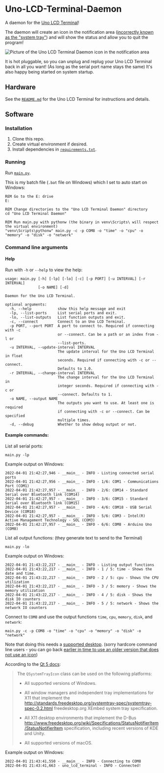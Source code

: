 # Uno-LCD-Terminal-Daemon
A daemon for the [Uno LCD Terminal](https://github.com/UnsignedArduino/Uno-LCD-Terminal)!

The daemon will create an icon in the notification area ([incorrectly known as the "system tray"](https://www.howtogeek.com/685748/did-you-know-windows-has-never-had-a-system-tray/)) and will show the status and allow you to quit the program!

![Picture of the Uno LCD Terminal Daemon icon in the notification area](https://user-images.githubusercontent.com/38868705/161360910-2c7c82f6-b802-463b-b5a3-602af09a5d1e.png)

It is hot pluggable, so you can unplug and replug your Uno LCD Terminal back in all you want! (As long as the serial port name stays the same) It's also happy being started on system startup.

## Hardware 

See the [`README.md`](https://github.com/UnsignedArduino/Uno-LCD-Terminal/blob/main/README.m) for the Uno LCD Terminal for instructions and details.

## Software

### Installation

1. Clone this repo.
2. Create virtual environment if desired.
3. Install dependencies in [`requirements.txt`](https://github.com/UnsignedArduino/Uno-LCD-Terminal-Daemon/blob/main/requirements.txt).

### Running

Run [`main.py`](https://github.com/UnsignedArduino/Uno-LCD-Terminal-Daemon/blob/main/main.py). 

This is my batch file (`.bat` file on Windows) which I set to auto start on Windows:

```commandline
REM Go to the E: drive
E:

REM Change directories to the "Uno LCD Terminal Daemon" directory
cd "Uno LCD Terminal Daemon"

REM Run main.py with pythonw (the binary in venv\Scripts\ will respect the virtual environment) 
"venv\Scripts\pythonw" main.py -c -p COM8 -o "time" -o "cpu" -o "memory" -o "disk" -o "network"
```

### Command line arguments

#### Help
Run with `-h` or `--help` to view the help:
```commandline
usage: main.py [-h] [-lp] [-lo] [-c] [-p PORT] [-u INTERVAL] [-r INTERVAL]
               [-o NAME] [-d]

Daemon for the Uno LCD Terminal.

optional arguments:
  -h, --help            show this help message and exit
  -lp, --list-ports     List serial ports and exit.
  -lo, --list-outputs   List function outputs and exit.
  -c, --connect         Connect to an Uno LCD Terminal.
  -p PORT, --port PORT  A port to connect to. Required if connecting with -c
                        or --connect. Can be a path or an index from -l or
                        --list-ports.
  -u INTERVAL, --update-interval INTERVAL
                        The update interval for the Uno LCD Terminal in float
                        seconds. Required if connecting with -c or --connect.
                        Defaults to 1.0.
  -r INTERVAL, --change-interval INTERVAL
                        The change interval for the Uno LCD Terminal in
                        integer seconds. Required if connecting with -c or
                        --connect. Defaults to 1.
  -o NAME, --output NAME
                        The outputs you want to use. At least one is required
                        if connecting with -c or --connect. Can be specified
                        multiple times.
  -d, --debug           Whether to show debug output or not.
```

#### Example commands:

List all serial ports:
```commandline
main.py -lp
```
Example output on Windows:
```commandline
2022-04-01 21:42:27,946 - __main__ - INFO - Listing connected serial ports
2022-04-01 21:42:27,956 - __main__ - INFO - 1/6: COM1 - Communications Port (COM1)
2022-04-01 21:42:27,957 - __main__ - INFO - 2/6: COM14 - Standard Serial over Bluetooth link (COM14)      
2022-04-01 21:42:27,957 - __main__ - INFO - 3/6: COM15 - Standard Serial over Bluetooth link (COM15)      
2022-04-01 21:42:27,957 - __main__ - INFO - 4/6: COM18 - USB Serial Device (COM18)
2022-04-01 21:42:27,957 - __main__ - INFO - 5/6: COM3 - Intel(R) Active Management Technology - SOL (COM3)
2022-04-01 21:42:27,957 - __main__ - INFO - 6/6: COM8 - Arduino Uno (COM8)
```

List all output functions: (they generate text to send to the Terminal)
```commandline
main.py -lo
```
Example output on Windows:
```commandline
2022-04-01 21:43:22,217 - __main__ - INFO - Listing output functions
2022-04-01 21:43:22,217 - __main__ - INFO - 1 / 5: time - Shows the date and time.
2022-04-01 21:43:22,217 - __main__ - INFO - 2 / 5: cpu - Shows the CPU utilization
2022-04-01 21:43:22,217 - __main__ - INFO - 3 / 5: memory - Shows the memory utilization
2022-04-01 21:43:22,217 - __main__ - INFO - 4 / 5: disk - Shows the disk IO counters
2022-04-01 21:43:22,217 - __main__ - INFO - 5 / 5: network - Shows the network IO counters
```

Connect to `COM8` and use the output functions `time`, `cpu`, `memory`, `disk`, and `network`:
```commandline
main.py -c -p COM8 -o "time" -o "cpu" -o "memory" -o "disk" -o "network"
```
Note that doing this needs a [supported desktop](https://doc.qt.io/qtforpython-5/PySide2/QtWidgets/QSystemTrayIcon.html#detailed-description). (sorry hardcore command line users - you can go back [earlier in time to use an older version that does not use an icon](https://github.com/UnsignedArduino/Uno-LCD-Terminal-Daemon/tree/72daaa94cdf53d8a4c3adfc83c4ee9840ae5664c))

According to the [Qt 5 docs](https://doc.qt.io/qtforpython-5/PySide2/QtWidgets/QSystemTrayIcon.html#detailed-description):
> The `QSystemTrayIcon` class can be used on the following platforms:
> 
> - All supported versions of Windows.
> 
> - All window managers and independent tray implementations for X11 that implement the http://standards.freedesktop.org/systemtray-spec/systemtray-spec-0.2.html freedesktop.org XEmbed system tray specification.
> 
> - All X11 desktop environments that implement the D-Bus http://www.freedesktop.org/wiki/Specifications/StatusNotifierItem/StatusNotifierItem specification, including recent versions of KDE and Unity.
> 
> - All supported versions of macOS.

Example output on Windows:
```commandline
2022-04-01 21:43:41,550 - __main__ - INFO - Connecting to COM8
2022-04-01 21:43:41,663 - uno_lcd_terminal - INFO - Connected!
```
